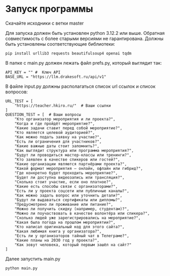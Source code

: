 # Запуск программы
Скачайте исходники с ветки master

Для запуска должен быть установлен python 3.12.2 или выше. Обратная совместимость с более старыми версиями не гарантирована.
Должны быть установлены соответствующие библиотеки:

    pip install urllib3 requests beautifulsoup4 openai tqdm
   В папке с main.py должен лежать файл prefs.py,  который выглядит так:

    API_KEY = "" #  Ключ API
    BASE_URL = "https://llm.drakesoft.ru/api/v1"  
В файле input.py должны располагаться список url ссылок и список вопросов:

    URL_TEST = [  
        "https://teacher.hkiro.ru/"  # Ваши ссылки
    ]  
    QUESTION_TEST = [  # Ваши вопросы
        "Кто организатор мероприятия и ли проекта?",  
        "Когда и где пройдёт мероприятие?",  
        "Какие задачи ставит перед собой мероприятие?",  
        "Кто является целевой аудиторией?",  
        "Как можно подать заявку на участие?",  
        "Есть ли ограничения для участников?",  
        "Какие важные даты стоит запомнить?",  
        "Как выглядит структура или программа мероприятия?",  
        "Будут ли проводиться мастер-классы или тренинги?",  
        "Кто заявлен в качестве спикеров или гостей?",  
        "Какие организации являются партнёрами проекта?",  
        "Какой формат мероприятия — онлайн, офлайн или гибрид?",  
        "Где конкретно будет проходить мероприятие?",  
        "Будет ли доступна видеозапись или трансляция?",  
        "Сколько стоит участие, если оно платное?",  
        "Какие есть способы связи с организаторами?",  
        "Есть ли у проекта соцсети или публичные каналы?",  
        "Как можно задать вопрос или уточнить детали?",  
        "Будут ли выдаваться сертификаты или дипломы?",  
        "Предусмотрено ли проживание или питание?",  
        "Можно ли получить скидку (например, студентам)?",  
        "Можно ли поучаствовать в качестве волонтёра или спикера?",  
        "Сколько людей уже зарегистрировались на мероприятие?",  
        "Какая была погода на прошлом мероприятии?",  
        "Кто написал оригинальный код для этого сайта?",  
        "Какая любимая книга у организатора?",  
        "Есть ли у организаторов тайный чат в Телеграме?",  
        "Какие планы на 2030 год у проекта?",  
        "Как зовут человека, который первым зашёл на сайт?"  
    ]

Далее запустить main.py


    python main.py
